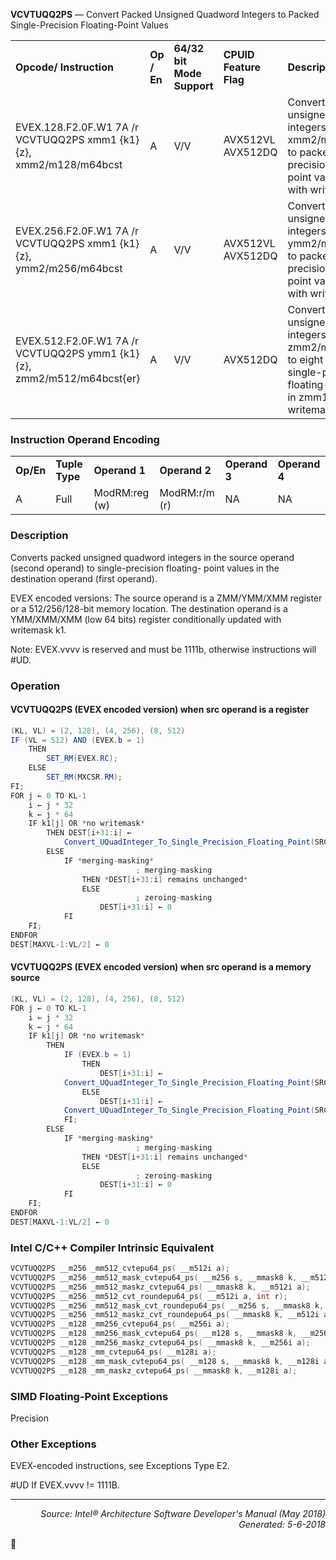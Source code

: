 <b>VCVTUQQ2PS</b> — Convert Packed Unsigned Quadword Integers to Packed Single-Precision
Floating-Point Values
<table>
	<tr>
		<td><b>Opcode/ Instruction</b></td>
		<td><b>Op / En</b></td>
		<td><b>64/32 bit Mode Support</b></td>
		<td><b>CPUID Feature Flag</b></td>
		<td><b>Description</b></td>
	</tr>
	<tr>
		<td>EVEX.128.F2.0F.W1 7A /r VCVTUQQ2PS xmm1 {k1}{z}, xmm2/m128/m64bcst</td>
		<td>A</td>
		<td>V/V</td>
		<td>AVX512VL AVX512DQ</td>
		<td>Convert two packed unsigned quadword integers from xmm2/m128/m64bcst to packed single-precision floating- point values in zmm1 with writemask k1.</td>
	</tr>
	<tr>
		<td>EVEX.256.F2.0F.W1 7A /r VCVTUQQ2PS xmm1 {k1}{z}, ymm2/m256/m64bcst</td>
		<td>A</td>
		<td>V/V</td>
		<td>AVX512VL AVX512DQ</td>
		<td>Convert four packed unsigned quadword integers from ymm2/m256/m64bcst to packed single-precision floating- point values in xmm1 with writemask k1.</td>
	</tr>
	<tr>
		<td>EVEX.512.F2.0F.W1 7A /r VCVTUQQ2PS ymm1 {k1}{z}, zmm2/m512/m64bcst{er}</td>
		<td>A</td>
		<td>V/V</td>
		<td>AVX512DQ</td>
		<td>Convert eight packed unsigned quadword integers from zmm2/m512/m64bcst to eight packed single-precision floating-point values in zmm1 with writemask k1.</td>
	</tr>
</table>


### Instruction Operand Encoding
<table>
	<tr>
		<td><b>Op/En</b></td>
		<td><b>Tuple Type</b></td>
		<td><b>Operand 1</b></td>
		<td><b>Operand 2</b></td>
		<td><b>Operand 3</b></td>
		<td><b>Operand 4</b></td>
	</tr>
	<tr>
		<td>A</td>
		<td>Full</td>
		<td>ModRM:reg (w)</td>
		<td>ModRM:r/m (r)</td>
		<td>NA</td>
		<td>NA</td>
	</tr>
</table>


### Description
Converts packed unsigned quadword integers in the source operand (second operand) to single-precision floating-
point values in the destination operand (first operand).

EVEX encoded versions: The source operand is a ZMM/YMM/XMM register or a 512/256/128-bit memory location.
The destination operand is a YMM/XMM/XMM (low 64 bits) register conditionally updated with writemask k1.

Note: EVEX.vvvv is reserved and must be 1111b, otherwise instructions will \#UD.

### Operation


#### VCVTUQQ2PS (EVEX encoded version) when src operand is a register
```java
(KL, VL) = (2, 128), (4, 256), (8, 512)
IF (VL = 512) AND (EVEX.b = 1) 
    THEN
        SET_RM(EVEX.RC);
    ELSE 
        SET_RM(MXCSR.RM);
FI;
FOR j ← 0 TO KL-1
    i ← j * 32
    k ← j * 64
    IF k1[j] OR *no writemask*
        THEN DEST[i+31:i] ←
            Convert_UQuadInteger_To_Single_Precision_Floating_Point(SRC[k+63:k])
        ELSE 
            IF *merging-masking*
                            ; merging-masking
                THEN *DEST[i+31:i] remains unchanged*
                ELSE 
                            ; zeroing-masking
                    DEST[i+31:i] ← 0
            FI
    FI;
ENDFOR
DEST[MAXVL-1:VL/2] ← 0
```
#### VCVTUQQ2PS (EVEX encoded version) when src operand is a memory source
```java
(KL, VL) = (2, 128), (4, 256), (8, 512)
FOR j ← 0 TO KL-1
    i ← j * 32
    k ← j * 64
    IF k1[j] OR *no writemask*
        THEN 
            IF (EVEX.b = 1) 
                THEN
                    DEST[i+31:i] ←
            Convert_UQuadInteger_To_Single_Precision_Floating_Point(SRC[63:0])
                ELSE 
                    DEST[i+31:i] ←
            Convert_UQuadInteger_To_Single_Precision_Floating_Point(SRC[k+63:k])
            FI;
        ELSE 
            IF *merging-masking*
                            ; merging-masking
                THEN *DEST[i+31:i] remains unchanged*
                ELSE 
                            ; zeroing-masking
                    DEST[i+31:i] ← 0
            FI
    FI;
ENDFOR
DEST[MAXVL-1:VL/2] ← 0
```
### Intel C/C++ Compiler Intrinsic Equivalent
```c
VCVTUQQ2PS __m256 _mm512_cvtepu64_ps( __m512i a);
VCVTUQQ2PS __m256 _mm512_mask_cvtepu64_ps( __m256 s, __mmask8 k, __m512i a);
VCVTUQQ2PS __m256 _mm512_maskz_cvtepu64_ps( __mmask8 k, __m512i a);
VCVTUQQ2PS __m256 _mm512_cvt_roundepu64_ps( __m512i a, int r);
VCVTUQQ2PS __m256 _mm512_mask_cvt_roundepu64_ps( __m256 s, __mmask8 k, __m512i a, int r);
VCVTUQQ2PS __m256 _mm512_maskz_cvt_roundepu64_ps( __mmask8 k, __m512i a, int r);
VCVTUQQ2PS __m128 _mm256_cvtepu64_ps( __m256i a);
VCVTUQQ2PS __m128 _mm256_mask_cvtepu64_ps( __m128 s, __mmask8 k, __m256i a);
VCVTUQQ2PS __m128 _mm256_maskz_cvtepu64_ps( __mmask8 k, __m256i a);
VCVTUQQ2PS __m128 _mm_cvtepu64_ps( __m128i a);
VCVTUQQ2PS __m128 _mm_mask_cvtepu64_ps( __m128 s, __mmask8 k, __m128i a);
VCVTUQQ2PS __m128 _mm_maskz_cvtepu64_ps( __mmask8 k, __m128i a);
```
### SIMD Floating-Point Exceptions
Precision

### Other Exceptions

EVEX-encoded instructions, see Exceptions Type E2.
<p>#UD
If EVEX.vvvv != 1111B.

 --- 
<p align="right"><i>Source: Intel® Architecture Software Developer's Manual (May 2018)<br>Generated: 5-6-2018</i></p>
